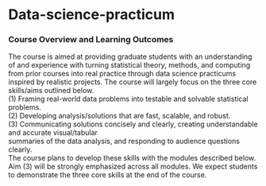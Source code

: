 # Data-science-practicum
### Course Overview and Learning Outcomes 
The course is aimed at providing graduate students with an understanding of and experience with turning 
statistical theory, methods, and computing from prior courses into real practice through data science practicums 
inspired by realistic projects. The course will largely focus on the three core skills/aims outlined below.  
(1) Framing real-world data problems into testable and solvable statistical problems.  
(2) Developing analysis/solutions that are fast, scalable, and robust.  
(3) Communicating solutions concisely and clearly, creating understandable and accurate visual/tabular   
summaries of the data analysis, and responding to audience questions clearly.  
The course plans to develop these skills with the modules described below. Aim (3) will be strongly emphasized 
across all modules. We expect students to demonstrate the three core skills at the end of the course.   
